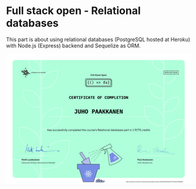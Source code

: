 # Full stack open - Relational databases

This part is about using relational databases (PostgreSQL hosted at Heroku) with Node.js (Express) backend and Sequelize as ORM.

![Screenshot](certificate-psql.png)
